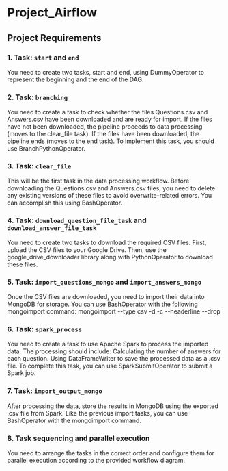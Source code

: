 # Project_Airflow

## Project Requirements
### 1. Task: `start` and `end`
You need to create two tasks, start and end, using DummyOperator to represent the beginning and the end of the DAG.

### 2. Task: `branching`
You need to create a task to check whether the files Questions.csv and Answers.csv have been downloaded and are ready for import.
If the files have not been downloaded, the pipeline proceeds to data processing (moves to the clear_file task).
If the files have been downloaded, the pipeline ends (moves to the end task).
To implement this task, you should use BranchPythonOperator.

### 3. Task: `clear_file`
This will be the first task in the data processing workflow. Before downloading the Questions.csv and Answers.csv files, you need to delete any existing versions of these files to avoid overwrite-related errors. You can accomplish this using BashOperator.

### 4. Task: `download_question_file_task` and `download_answer_file_task`
You need to create two tasks to download the required CSV files.
First, upload the CSV files to your Google Drive.
Then, use the google_drive_downloader library along with PythonOperator to download these files.

### 5. Task: `import_questions_mongo` and `import_answers_mongo`
Once the CSV files are downloaded, you need to import their data into MongoDB for storage. You can use BashOperator with the following mongoimport command:
mongoimport --type csv -d <database> -c <collection> --headerline --drop <file>

### 6. Task: `spark_process`
You need to create a task to use Apache Spark to process the imported data. The processing should include:
Calculating the number of answers for each question.
Using DataFrameWriter to save the processed data as a .csv file.
To complete this task, you can use SparkSubmitOperator to submit a Spark job.

### 7. Task: `import_output_mongo`
After processing the data, store the results in MongoDB using the exported .csv file from Spark. Like the previous import tasks, you can use BashOperator with the mongoimport command.

### 8. Task sequencing and parallel execution
You need to arrange the tasks in the correct order and configure them for parallel execution according to the provided workflow diagram.
